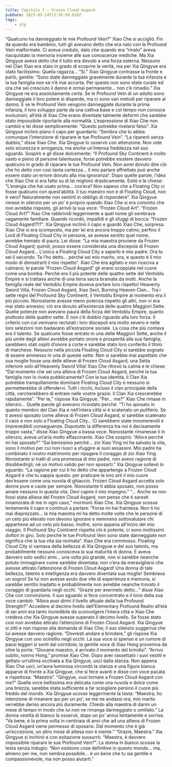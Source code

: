 ```yaml
---
title: Capitolo 7 – Frozen Cloud Asgard
pubDate: 2023-05-14T13:56:59.616Z
tags:
    - atg
---
```


“Qualcuno ha danneggiato le mie Profound Vein?” Xiao Che si accigliò. Fin da quando era bambino, tutti gli avevano detto che era nato con le Profound Vein malformate. Ci aveva creduto, dato che quando era “rinato” aveva riacquistato la memoria insieme alle sue conoscenze mediche.
Ma Xia Qingyue aveva detto che il tutto era dovuto a una forza esterna.
Nessuno nel Clan Xiao era stato in grado di scoprire la verità, ma per Xia Qingyue era stato facilissimo.
Quella ragazza…
“Sì.” Xiao Qingyue contrasse la fronte e parlò, gentile: “Sono state danneggiate gravemente durante la tua infanzia e la tua famiglia non se n’è mai accorta. Per questo non sono state curate ed ora che sei cresciuto il danno è ormai permanente… non c’è rimedio.”
Xia Qingyue ne era assolutamente certa. Se le Profound Vein di un adulto sono danneggiate il loro potere si disperde, ma ci sono vari metodi per riparare al danno.
E se le Profound Vein vengono danneggiate durante la prima infanzia, il loro sviluppo parte da una cattiva base e col tempo non conosce evoluzioni; all’età di Xiao Che erano diventate talmente deformi che sarebbe stato impossibile riportarle alla normalità.
L’espressione di Xiao Che non cambiò e lei disse semplicemente: “Questo potrebbe rivelarsi falso”.
Xia Qingyue inclinò piano il capo per guardarlo: “Sembra che tu abbia comunque l’intenzione di riparare le tue Profound Vein”.
“La riparerò senza dubbio,” disse Xiao Che.
Xia Qingyue lo osservò con attenzione. Non vide solo sicurezza e arroganza, ma anche un’intensa freddezza nel suo sguardo. Sospirò e gli disse dolcemente: “Il Profound Sky Continent è molto vasto e pieno di persone talentuose, forse potrebbe esistere davvero qualcuno in grado di riparare le tue Profound Vein. Non avrei dovuto dire ciò che ho detto con così tanta certezza… il mio parlare affrettato può anche essere stato un errore dovuto alla mia ignoranza”.
Dopo quelle parole, l’idea che Xiao Che si era fatto su di lei migliorò drasticamente. Esitò e le chiese: “L’energia che hai usato prima… cos’era? Non sapevo che a Floating City ci fosse qualcuno con quest’abilità. Il tuo maestro non è di Floating Cloud, non è vero? Naturalmente non sentirti in obbligo di rispondere”.
Xia Qingyue rimase in silenzio per un po’ e proprio quando Xiao Che si era convinto che non avrebbe risposto, gli arrivò la sua voce: “Frozen Cloud Art”.
“Frozen Cloud Art?” Xiao Che rabbrividì leggermente a quel nome gli sembrava vagamente familiare. Quando ricordò, impallidì e gli sfuggì di bocca: “Frozen Cloud Asgard!?!?”.
Xia Qingyue inclinò il capo e guardò Xiao Che, sorpresa. Xiao Che si era scomposto, ma per lei era ancora troppo calmo; perfino il Lord di Floating Cloud City in persona, se avesse sentito quel nome, avrebbe tremato di paura. Lei disse: “La mia maestra proviene da Frozen Cloud Asgard; quindi, posso essere considerata una discepola di Frozen Cloud Asgard… L’unico a Floating Cloud City a saperlo è mio padre. Ora tu sei il secondo. Te l’ho detto… perché sei mio marito, ora, e questo è il mio modo di dimostrarti il mio rispetto”.
Xiao Che era agitato e non riusciva a calmarsi; le parole “Frozen Cloud Asgard” gli erano scoppiate nel cuore come una bomba. Perché era il più potente delle quattro sette del Ventoblu Empire e si trattava anche di una terra sacra bramata da molti. Anche la famiglia reale del Ventoblu Empire doveva portare loro rispetto!
Heavenly Sword Villa, Frozen Cloud Asgard, Xiao Sect, Burning Heaven Clan…
Tra i sette regni del Profound Sky Continent, il Ventoblu Empire al momento era il più piccolo. Nonostante avesse meno potenza rispetto gli altri, non vi era mai stato annesso; ciò era dovuto all’esistenza delle quattro Maggiori Sette. Quelle potenze non avevano paura della forza del Ventoblu Empire, quanto piuttosto delle quattro sette.
E non c’è dubbio riguardo alla loro forza. Il criterio con cui venivano reclutati i loro discepoli era molto severo e nelle loro selezioni non badavano all’estrazione sociale. La cosa che più contava era il talento. Se qualcuno fosse entrato in una delle Maggiori Sette, anche il più umile degli allievi avrebbe portato onore e prosperità alla sua famiglia; sarebbero stati ospiti d’onore a corte e sarebbe stato loro conferito il titolo di marchese.
Nessuno nella piccola Floating Cloud City si sarebbe sognato di essere ammesso in una di queste sette. Non si sarebbe mai aspettato che sua moglie fosse una delle allieve di Frozen Cloud Asgard, una Setta inferiore solo all’Heavenly Sword Villa!
Xiao Che ritrovò la calma e le chiese: “Dal momento che sei una allieva di Frozen Cloud Asgard, perché la tua famiglia non lo rivela pubblicamente? Con la tua identità, il Clan Xia potrebbe tranquillamente dominare Floating Cloud City e nessuno si permetterebbe di offendervi. Tutti i ricchi, incluso il clan principale della città, cercherebbero di entrare nelle vostre grazie. Il Clan Xia crescerebbe rapidamente”.
“Per te,” rispose Xia Qingyue.
“Per… me?” Xiao Che rimase in silenzio… Quelle parole gli avevano ricordato perché.
“Ti ho sposato in quanto membro del Clan Xia e nell’intera città si è scatenato un putiferio. Se ti avessi sposato come allieva di Frozen Cloud Asgard, si sarebbe scatenato il caos e non solo a Floating Cloud City… Ci sarebbero state innumerevoli e imprevedibili conseguenze. Dopotutto la differenza tra noi è decisamente troppo vasta,” disse Xiao Qingyue a bassa voce. Nonostante rimanesse lì in silenzio, aveva un’aria molto affascinante.
Xiao Che sospirò: “Allora perché mi hai sposato?”
“Sai benissimo perché… zio Xiao Ying mi ha salvato la vita, sono il motivo per cui non riuscì a sfuggire ai suoi assassini. Mio padre ha combinato il nostro matrimonio per ripagare il coraggio di zio Xiao Ying. Nonostante si tratti di una promessa di mio padre, non avevo ragione di disobbedirgli, né un motivo valido per non sposarti.”
Xia Qingyue sollevò lo sguardo: “La ragione per cui ti ho detto che appartengo a Frozen Cloud Asgard è che tu sappia questo: per praticare le loro arti il mio cuore dev’essere come una nuvola di ghiaccio. Frozen Cloud Asgard accetta solo donne pure e caste per sempre. Nonostante ti abbia sposato, non posso amare nessuno in questa vita. Devi capire il mio impegno.”
“… Anche se non fossi stata allieva del Frozen Cloud Asgard, non penso che ti saresti innamorata di me in ogni caso,” mormorò Xiao Che.
Xia Qingyue scosse lentamente il capo e continuò a parlare: “Forse mi hai fraintesa. Non ti ho mai disprezzato… la mia maestra mi ha detto molte volte che le persone di un ceto più elevato non devono ignorare e nemmeno sottovalutare chi appartiene ad un ceto più basso. Inoltre, sono appena all’inizio del mio viaggio. Il Profound Sky Continent rispetta chi è potente, ci sono moltissimi dottori in giro. Solo perché le tue Profound Vein sono state danneggiate non significa che la tua vita sia rovinata”.
Xiao Che era commosso. Floating Cloud City si vantava della bellezza di Xia Qingyue e del suo talento, ma probabilmente nessuno conosceva la sua maturità di donna.
E aveva davvero solo sedici anni… una volta più grande, non si sarebbe neanche potuto immaginare come sarebbe diventata; non c’era da meravigliarsi che avesse attirato l’attenzione di Frozen Cloud Asgard!
Una donna di tale bellezza, talento e intelligenza era davvero diventata sua moglie! Sembrava un sogno!
Se lui non avesse avuto due vite di esperienza e memoria, si sarebbe sentito inadatto e probabilmente non avrebbe neanche trovato il coraggio di guardarla negli occhi.
“Grazie per avermelo detto…” disse Xiao Che con convinzione. Il suo sguardo si fece concentrato e il tono della sua voce cambiò: “Allora puoi dirmi il livello attuale della tua Profound Strength?”
Accedere al decimo livello dell’Elementary Profound Realm all’età di sei anni era tanto incredibile da sconvolgere l’intera città e Xiao Che credeva che Xia Qingyue avesse superato il decimo livello. Se fosse stato così non avrebbe attirato l’attenzione di Frozen Cloud Asgard.
Xia Qingyue si zittì e non rispose alla domanda di Xiao Che; il suo silenzio suggeriva che lui avesse davvero ragione.
“Dovresti andare a brindare,” gli rispose Xia Qingyue con uno scintillio negli occhi.
La sua voce si spense e un rumore di passi leggeri si sentì dal corridoio; la gentile voce di Xiao Hong proveniva da oltre la porta: “Giovane maestro, è arrivato il momento del brindisi”.
“Arrivo subito, nonno Hong,” promise Xiao Che. Dopo aver rassettato i suoi vestiti e gettato un’ultima occhiata a Xia Qingyue, uscì dalla stanza.
Non appena Xiao Che uscì, un’aura luminosa circondò la stanza e una figura bianca apparve di fronte a Xia Qingyue, che si fece avanti e disse con voce pacata e rispettosa: “Maestra”.
“Qingyue, vuoi tornare a Frozen Cloud Asgard con me?”
Quella voce bellissima era delicata come una nuvola e dolce come una brezza; sarebbe stata sufficiente a far sciogliere persino il cuore più freddo del mondo.
Xia Qingyue scosse leggermente la testa: “Maestra, ho intenzione di rimanere qui per un po’; se me ne andassi ora, mio marito verrebbe deriso ancora più duramente. Chiedo alla maestra di darmi un mese di tempo in modo che lui non ne rimanga danneggiato o umiliato.”
La donna vestita di bianco la osservò, dopo un po’ annuì lentamente e sorrise. “Va bene, è la prima volta in centinaia di anni che ad una allieva di Frozen Cloud Asgard viene permesso di sposarsi. Dal momento che è già un’eccezione, un altro mese di attesa non è niente.”
“Grazie, Maestra.” Xia Qingyue si inchinò e con esitazione sussurrò: “Maestra, è davvero impossibile riparare le sue Profound Vein?”.
La donna in bianco scosse la testa senza indugio: “Non esistono cose definitive in questo mondo… ma, almeno per me, non sembra possibile… è un bene che tu sia gentile e compassionevole, ma non posso aiutarti.”


